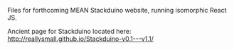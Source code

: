 Files for forthcoming MEAN Stackduino website, running isomorphic React JS.

Ancient page for Stackduino located here: http://reallysmall.github.io/Stackduino-v0.1---v1.1/ 